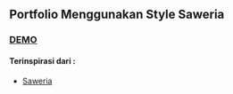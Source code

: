 ## Portfolio Menggunakan Style Saweria

### [DEMO](https://agusnarestha.github.io/Portfolio/)

#### Terinspirasi dari :
* [Saweria](https://saweria.co/)
